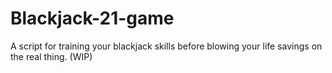 # Blackjack-21-game
A script for training your blackjack skills before blowing your life savings on the real thing. (WIP) 

